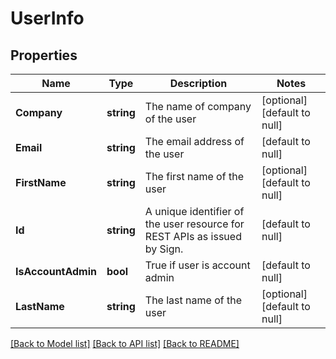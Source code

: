 # UserInfo

## Properties
Name | Type | Description | Notes
------------ | ------------- | ------------- | -------------
**Company** | **string** | The name of company of the user | [optional] [default to null]
**Email** | **string** | The email address of the user | [default to null]
**FirstName** | **string** | The first name of the user | [optional] [default to null]
**Id** | **string** | A unique identifier of the user resource for REST APIs as issued by Sign. | [default to null]
**IsAccountAdmin** | **bool** | True if user is account admin | [default to null]
**LastName** | **string** | The last name of the user | [optional] [default to null]

[[Back to Model list]](../README.md#documentation-for-models) [[Back to API list]](../README.md#documentation-for-api-endpoints) [[Back to README]](../README.md)


